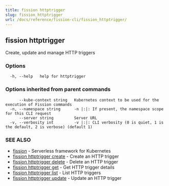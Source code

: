 ```yaml
---
title: fission httptrigger
slug: fission_httptrigger
url: /docs/reference/fission-cli/fission_httptrigger/
---
```

## fission httptrigger

Create, update and manage HTTP triggers

### Options

```
  -h, --help   help for httptrigger
```

### Options inherited from parent commands

```
      --kube-context string   Kubernetes context to be used for the execution of Fission commands
  -n, --namespace string      -n |:|: If present, the namespace scope for this CLI request
      --server string         Server URL
  -v, --verbosity int         -v |:|: CLI verbosity (0 is quiet, 1 is the default, 2 is verbose) (default 1)
```

### SEE ALSO

* [fission](/docs/reference/fission-cli/fission/)	 - Serverless framework for Kubernetes
* [fission httptrigger create](/docs/reference/fission-cli/fission_httptrigger_create/)	 - Create an HTTP trigger
* [fission httptrigger delete](/docs/reference/fission-cli/fission_httptrigger_delete/)	 - Delete an HTTP trigger
* [fission httptrigger get](/docs/reference/fission-cli/fission_httptrigger_get/)	 - Get HTTP trigger details
* [fission httptrigger list](/docs/reference/fission-cli/fission_httptrigger_list/)	 - List HTTP triggers
* [fission httptrigger update](/docs/reference/fission-cli/fission_httptrigger_update/)	 - Update an HTTP trigger

